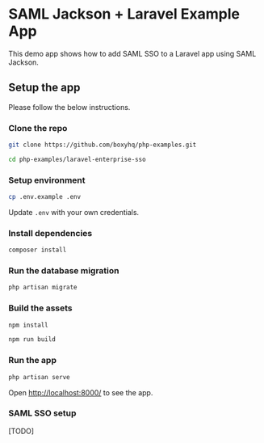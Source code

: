 # SAML Jackson + Laravel Example App

This demo app shows how to add SAML SSO to a Laravel app using SAML Jackson.

## Setup the app

Please follow the below instructions.

### Clone the repo

```bash
git clone https://github.com/boxyhq/php-examples.git
```

```bash
cd php-examples/laravel-enterprise-sso
```

### Setup environment

```bash
cp .env.example .env
```

Update `.env` with your own credentials.

### Install dependencies

```bash
composer install
```

### Run the database migration

```bash
php artisan migrate
```

### Build the assets

```bash
npm install
```

```bash
npm run build
```

### Run the app

```bash
php artisan serve
```

Open [http://localhost:8000/](http://localhost:8000/) to see the app.

### SAML SSO setup

[TODO]
